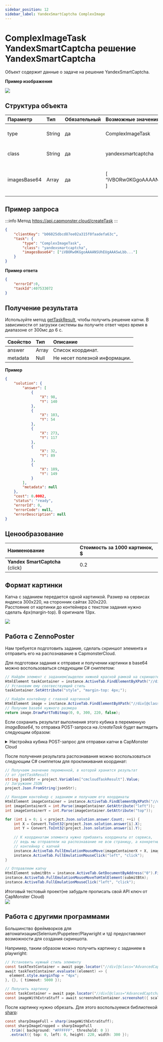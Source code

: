 ```yaml
---
sidebar_position: 12
sidebar_label: YandexSmartCaptcha ComplexImage
---
```


# ComplexImageTask YandexSmartCaptcha решение YandexSmartCaptcha

Объект содержит данные о задаче на решение YandexSmartCaptcha.

**Пример изображения**

![](example-image.png)

## **Структура объекта**

|**Параметр**|**Тип**|**Обязательный**|**Возможные значения**|**Описание**|
| :- | :- | :- | :- |:- |
|type|String|да|ComplexImageTask|Определяет тип объекта задачи.|
|class|String|да|yandexsmartcaptcha|Определяет класс объекта задачи.|
|imagesBase64|Array|да|[ “iVBORw0KGgoAAAANSUhEUgAAASwLbb” ]|Список с одним изображением в формате base64.|

## **Пример запроса**

:::info Метод
<https://api.capmonster.cloud/createTask>
:::

```json
{
    "clientKey": "b06025dbcd87ee02a315f0faadefa63c",
    "task": {
        "type": "ComplexImageTask",
        "class": "yandexsmartcaptcha",
        "imagesBase64": ["iVBORw0KGgoAAAANSUhEUgAAASwLbb..."]
    }
}
```

**Пример ответа**
```json
{
    "errorId":0,
    "taskId":407533072
}
```

## **Получение результата**

Используйте метод [getTaskResult](https://capmonster.atlassian.net/wiki/spaces/APIS/pages/557078/getTaskResult), чтобы получить решение капчи. В зависимости от загрузки системы вы получите ответ через время в диапазоне от 300мс до 6 с.

|**Свойство**|**Тип**|**Описание**|
| :- | :- | :- | 
|answer|Array|Список координат.|
|metadata|Null|Не несет полезной информации.|

**Пример**

```json
{
	"solution": {
		"answer": [
			{
				"X": 98,
				"Y": 140
			},
			{
				"X": 103,
				"Y": 54
			},
			{
				"X": 273,
				"Y": 117
			},
			{
				"X": 32,
				"Y": 89
			},
			{
				"X": 189,
				"Y": 149
			}
		],
		"metadata": null
	},
	"cost": 0.0002,
	"status": "ready",
	"errorId": 0,
	"errorCode": null,
	"errorDescription": null
}
```

## **Ценообразование**

|**Наименование**|**Стоимость за 1000 картинок, $**|
| :- | :- | 
|**Yandex SmartCaptcha** (click)|0.2|

## **Формат картинки**
Капча с заданием передается одной картинкой. Размер на сервисах яндекса 300x220, на сторонник сайтах 320x220. <br/>
Расстояние от картинки до контейнера с текстом задания нужно сделать 4px(margin-top). В оригинале 13px.

![](image-format.png)

## **Работа с ZennoPoster**

Нам требуется подготовить задание, сделать скриншот элемента и отправить его на распознавание в CapmonsterCloud. <br/>

Для подготовки задания к отправке и получении картинки в base64 можно воспользоваться следующим C# сниппетом: <br/>

```C#
// Найдём элемент с заданием(выделен нижней красной рамкой на скриншоте выше)
HtmlElement taskContainer = instance.ActiveTab.FindElementByXPath("//div[@class=\"AdvancedCaptcha-SilhouetteTask\"]", 0);
// Установим ему соотвествующий стиль
taskContainer.SetAttribute("style", "margin-top: 4px;");

// Найдём контейнер с главной картинкой
HtmlElement image = instance.ActiveTab.FindElementByXPath("//div[@class=\"AdvancedCaptcha AdvancedCaptcha_silhouette\"]", 0);
// Получим base64 нужного размера
return image.DrawPartToBitmap(0, 0, 300, 220, false);
```

Если сохранить результат выполнения этого кубика в переменную *imageBase64*, то отправка POST-запроса на */createTask* будет выглядеть следующим образом:

<details>
    <summary>Настройка кубика POST-запрос для отправки капчи в CapMonster Cloud</summary>

![](cube-settings.png)
</details>

После получения результата распознавания можно воспользоваться следующим C# сниппетом для прокликивания координат: 

```C#
// Получаем значение переменной, в которой хранится результат
// от /getTaskResult
string jsonStr = project.Variables["cmcloudTaskResult"].Value;
// Загружаем JSON
project.Json.FromString(jsonStr);

// Находим контейнер с заданием и получаем его координаты
HtmlElement imageContainer = instance.ActiveTab.FindElementByXPath("//div[@class=\"AdvancedCaptcha AdvancedCaptcha_silhouette\"]", 0);
int imageContainerX = int.Parse(imageContainer.GetAttribute("left"));
int imageContainerY = int.Parse(imageContainer.GetAttribute("top"));

for (int i = 0; i < project.Json.solution.answer.Count; ++i) {
	int X = Convert.ToInt32(project.Json.solution.answer[i].X);
	int Y = Convert.ToInt32(project.Json.solution.answer[i].Y);
	
	// К координатам элемента нужно прибавить координаты от сервиса,
	// ведь мы отправляли на распознавание не всю страницу, а конкретный 
	// контейнер с капчей
	instance.ActiveTab.FullEmulationMouseMove(imageContainerX + X, imageContainerY + Y);
	instance.ActiveTab.FullEmulationMouseClick("left", "click");
}

// Отправляем капчу
HtmlElement submitBtn = instance.ActiveTab.GetDocumentByAddress("0").FindElementByTag("form", 0).FindChildByAttribute("span", "class", "CaptchaButton-SubmitContent", "regexp", 0);
instance.ActiveTab.FullEmulationMouseMoveToHtmlElement(submitBtn);
instance.ActiveTab.FullEmulationMouseClick("left", "click");
```

Итоговый тестовый проект(не забудьте прописать свой API ключ от CapMonster Cloud)<br/>
![](ya-image-task-example.png)

## **Работа с другими программами**

Большинство фреймворков для автоматизации(Selenium/Puppeteer/Playwright и тд) предоставляют возможности для создания скриншота. <br/>

Например, таким образом можно получить картинку с заданием в playwright:

```C#
// Установить нужный стиль элементу
const taskTextContainer = await page.locator('//div[@class="AdvancedCaptcha-SilhouetteTask"]');
await taskTextContainer.evaluate((element) => {
  element.style.marginTop = "4px";
}, {}, { timeout: 5000 });

// Получить картинку 
const taskContainer = await page.locator('//div[@class="AdvancedCaptcha AdvancedCaptcha_silhouette"]');
const imageWithExtraStuff = await screenshotContainer.screenshot({ scale: "css", timeout: 5000});
```

После картинку нужно обрезать. Для этого воспользуемся библиотекой [sharp](https://www.npmjs.com/package/sharp):

```C#
const sharpImageFull = sharp(imageWithExtraStuff);
const sharpImageCropped = sharpImageFull
  .trim({ background: "#FFFFFF", threshold: 0 })
  .extract({ top: 0, left: 0, height: 220, width: 300 });
  ```